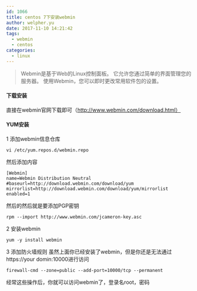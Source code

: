 ```yaml
---
id: 1066
title: centos 7下安装webmin
author: welpher.yu
date: 2017-11-10 14:21:42
tags: 
  - webmin
  - centos
categories:
  - linux
---
```


>Webmin是基于Web的Linux控制面板。 它允许您通过简单的界面管理您的服务器。 使用Webmin，您可以即时更改常用软件包的设置。

#### 下载安装
直接在webmin官网下载即可（http://www.webmin.com/download.html）
#### YUM安装
1 添加webmin信息仓库

```
vi /etc/yum.repos.d/webmin.repo
```
然后添加内容

```
[Webmin]
name=Webmin Distribution Neutral
#baseurl=http://download.webmin.com/download/yum
mirrorlist=http://download.webmin.com/download/yum/mirrorlist
enabled=1
```
然后的然后就是要添加PGP密钥

```
rpm --import http://www.webmin.com/jcameron-key.asc
```
2 安装webmin

```
yum -y install webmin
```
3 添加防火墙规则
虽然上面你已经安装了webmin，但是你还是无法通过https://your domin:10000进行访问

```
firewall-cmd --zone=public --add-port=10000/tcp --permanent

```
经常这些操作后，你就可以访问webmin了，登录名root，密码